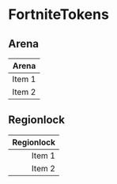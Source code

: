 # FortniteTokens

## Arena

| Arena |
| ---: |
| Item 1 |
| Item 2 |

## Regionlock

| Regionlock |
| ---: |
| Item 1 |
| Item 2 |
